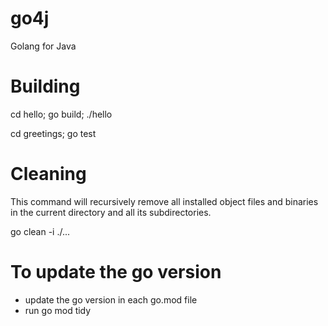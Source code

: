 # go4j
Golang for Java

# Building

cd hello; go build; ./hello

cd greetings; go test

# Cleaning

This command will recursively remove all installed object files and binaries in the current directory and all its subdirectories.

go clean -i ./...

# To update the go version

- update the go version in each go.mod file
- run go mod tidy